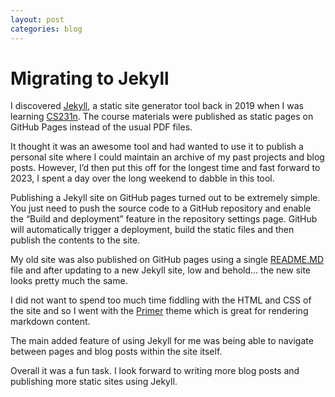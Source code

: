 ```yaml
---
layout: post
categories: blog
---
```


# Migrating to Jekyll

I discovered [Jekyll](https://jekyllrb.com/), a static site generator tool back in 2019 when I was learning [CS231n](https://cs231n.github.io/). The course materials were published as static pages on GitHub Pages instead of the usual PDF files.

It thought it was an awesome tool and had wanted to use it to publish a personal site where I could maintain an archive of my past projects and blog posts. However, I’d then put this off for the longest time and fast forward to 2023, I spent a day over the long weekend to dabble in this tool.

Publishing a Jekyll site on GitHub pages turned out to be extremely simple. You just need to push the source code to a GitHub repository and enable the “Build and deployment” feature in the repository settings page. GitHub will automatically trigger a deployment, build the static files and then publish the contents to the site.

My old site was also published on GitHub pages using a single [README.MD](https://github.com/alantanlc/alantanlc.github.io/blob/master/archive/v1/README.md) file and after updating to a new Jekyll site, low and behold… the new site looks pretty much the same.

I did not want to spend too much time fiddling with the HTML and CSS of the site and so I went with the [Primer](https://pages-themes.github.io/primer/) theme which is great for rendering markdown content.

The main added feature of using Jekyll for me was being able to navigate between pages and blog posts within the site itself.

Overall it was a fun task. I look forward to writing more blog posts and publishing more static sites using Jekyll.
